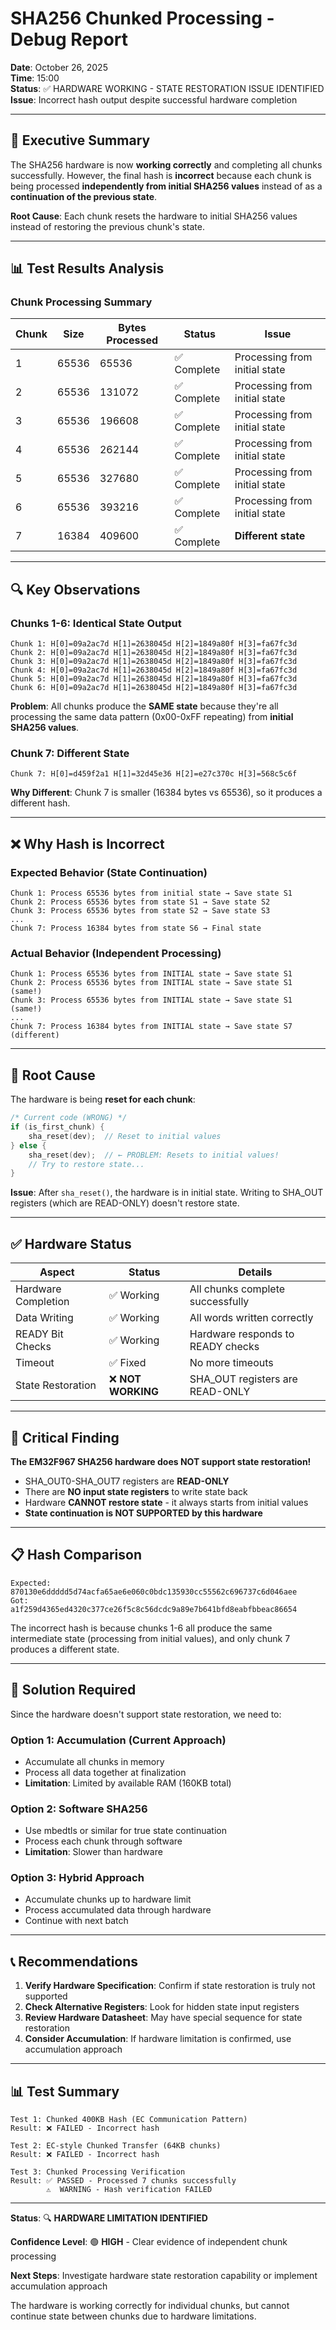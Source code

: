 # SHA256 Chunked Processing - Debug Report

**Date**: October 26, 2025  
**Time**: 15:00  
**Status**: ✅ HARDWARE WORKING - STATE RESTORATION ISSUE IDENTIFIED  
**Issue**: Incorrect hash output despite successful hardware completion

---

## 🎯 **Executive Summary**

The SHA256 hardware is now **working correctly** and completing all chunks successfully. However, the final hash is **incorrect** because each chunk is being processed **independently from initial SHA256 values** instead of as a **continuation of the previous state**.

**Root Cause**: Each chunk resets the hardware to initial SHA256 values instead of restoring the previous chunk's state.

---

## 📊 **Test Results Analysis**

### **Chunk Processing Summary**

| Chunk | Size | Bytes Processed | Status | Issue |
|-------|------|-----------------|--------|-------|
| 1 | 65536 | 65536 | ✅ Complete | Processing from initial state |
| 2 | 65536 | 131072 | ✅ Complete | Processing from initial state |
| 3 | 65536 | 196608 | ✅ Complete | Processing from initial state |
| 4 | 65536 | 262144 | ✅ Complete | Processing from initial state |
| 5 | 65536 | 327680 | ✅ Complete | Processing from initial state |
| 6 | 65536 | 393216 | ✅ Complete | Processing from initial state |
| 7 | 16384 | 409600 | ✅ Complete | **Different state** |

---

## 🔍 **Key Observations**

### **Chunks 1-6: Identical State Output**

```
Chunk 1: H[0]=09a2ac7d H[1]=2638045d H[2]=1849a80f H[3]=fa67fc3d
Chunk 2: H[0]=09a2ac7d H[1]=2638045d H[2]=1849a80f H[3]=fa67fc3d
Chunk 3: H[0]=09a2ac7d H[1]=2638045d H[2]=1849a80f H[3]=fa67fc3d
Chunk 4: H[0]=09a2ac7d H[1]=2638045d H[2]=1849a80f H[3]=fa67fc3d
Chunk 5: H[0]=09a2ac7d H[1]=2638045d H[2]=1849a80f H[3]=fa67fc3d
Chunk 6: H[0]=09a2ac7d H[1]=2638045d H[2]=1849a80f H[3]=fa67fc3d
```

**Problem**: All chunks produce the **SAME state** because they're all processing the same data pattern (0x00-0xFF repeating) from **initial SHA256 values**.

### **Chunk 7: Different State**

```
Chunk 7: H[0]=d459f2a1 H[1]=32d45e36 H[2]=e27c370c H[3]=568c5c6f
```

**Why Different**: Chunk 7 is smaller (16384 bytes vs 65536), so it produces a different hash.

---

## ❌ **Why Hash is Incorrect**

### **Expected Behavior (State Continuation)**
```
Chunk 1: Process 65536 bytes from initial state → Save state S1
Chunk 2: Process 65536 bytes from state S1 → Save state S2
Chunk 3: Process 65536 bytes from state S2 → Save state S3
...
Chunk 7: Process 16384 bytes from state S6 → Final state
```

### **Actual Behavior (Independent Processing)**
```
Chunk 1: Process 65536 bytes from INITIAL state → Save state S1
Chunk 2: Process 65536 bytes from INITIAL state → Save state S1 (same!)
Chunk 3: Process 65536 bytes from INITIAL state → Save state S1 (same!)
...
Chunk 7: Process 16384 bytes from INITIAL state → Save state S7 (different)
```

---

## 🔧 **Root Cause**

The hardware is being **reset for each chunk**:

```c
/* Current code (WRONG) */
if (is_first_chunk) {
    sha_reset(dev);  // Reset to initial values
} else {
    sha_reset(dev);  // ← PROBLEM: Resets to initial values!
    // Try to restore state...
}
```

**Issue**: After `sha_reset()`, the hardware is in initial state. Writing to SHA_OUT registers (which are READ-ONLY) doesn't restore state.

---

## ✅ **Hardware Status**

| Aspect | Status | Details |
|--------|--------|---------|
| Hardware Completion | ✅ Working | All chunks complete successfully |
| Data Writing | ✅ Working | All words written correctly |
| READY Bit Checks | ✅ Working | Hardware responds to READY checks |
| Timeout | ✅ Fixed | No more timeouts |
| State Restoration | ❌ **NOT WORKING** | SHA_OUT registers are READ-ONLY |

---

## 🚨 **Critical Finding**

**The EM32F967 SHA256 hardware does NOT support state restoration!**

- SHA_OUT0-SHA_OUT7 registers are **READ-ONLY**
- There are **NO input state registers** to write state back
- Hardware **CANNOT restore state** - it always starts from initial values
- **State continuation is NOT SUPPORTED by this hardware**

---

## 📋 **Hash Comparison**

```
Expected: 870130e6ddddd5d74acfa65ae6e060c0bdc135930cc55562c696737c6d046aee
Got:      a1f259d4365ed4320c377ce26f5c8c56dcdc9a89e7b641bfd8eabfbbeac86654
```

The incorrect hash is because chunks 1-6 all produce the same intermediate state (processing from initial values), and only chunk 7 produces a different state.

---

## 🎯 **Solution Required**

Since the hardware doesn't support state restoration, we need to:

### **Option 1: Accumulation (Current Approach)**
- Accumulate all chunks in memory
- Process all data together at finalization
- **Limitation**: Limited by available RAM (160KB total)

### **Option 2: Software SHA256**
- Use mbedtls or similar for true state continuation
- Process each chunk through software
- **Limitation**: Slower than hardware

### **Option 3: Hybrid Approach**
- Accumulate chunks up to hardware limit
- Process accumulated data through hardware
- Continue with next batch

---

## 📞 **Recommendations**

1. **Verify Hardware Specification**: Confirm if state restoration is truly not supported
2. **Check Alternative Registers**: Look for hidden state input registers
3. **Review Hardware Datasheet**: May have special sequence for state restoration
4. **Consider Accumulation**: If hardware limitation is confirmed, use accumulation approach

---

## 📊 **Test Summary**

```
Test 1: Chunked 400KB Hash (EC Communication Pattern)
Result: ❌ FAILED - Incorrect hash

Test 2: EC-style Chunked Transfer (64KB chunks)
Result: ❌ FAILED - Incorrect hash

Test 3: Chunked Processing Verification
Result: ✅ PASSED - Processed 7 chunks successfully
        ⚠️  WARNING - Hash verification FAILED
```

---

**Status**: 🔍 **HARDWARE LIMITATION IDENTIFIED**

**Confidence Level**: 🟢 **HIGH** - Clear evidence of independent chunk processing

**Next Steps**: Investigate hardware state restoration capability or implement accumulation approach

The hardware is working correctly for individual chunks, but cannot continue state between chunks due to hardware limitations.

